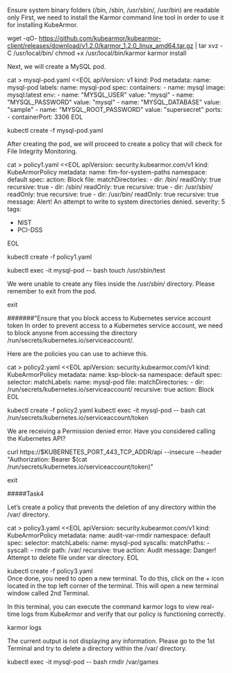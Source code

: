 Ensure system binary folders (/bin, /sbin, /usr/sbin/, /usr/bin) are readable only
First, we need to install the Karmor command line tool in order to use it for installing KubeArmor.

wget -qO- https://github.com/kubearmor/kubearmor-client/releases/download/v1.2.0/karmor_1.2.0_linux_amd64.tar.gz | tar xvz -C /usr/local/bin/
chmod +x /usr/local/bin/karmor 
karmor install

Next, we will create a MySQL pod.

cat > mysql-pod.yaml <<EOL
apiVersion: v1
kind: Pod
metadata:
  name: mysql-pod
  labels:
    name: mysql-pod
spec:
  containers:
    - name: mysql
      image: mysql:latest
      env:
        - name: "MYSQL_USER"
          value: "mysql"
        - name: "MYSQL_PASSWORD"
          value: "mysql"
        - name: "MYSQL_DATABASE"
          value: "sample"
        - name: "MYSQL_ROOT_PASSWORD"
          value: "supersecret"
      ports:
        - containerPort: 3306
EOL

kubectl create -f mysql-pod.yaml

After creating the pod, we will proceed to create a policy that will check for File Integrity Monitoring.



cat > policy1.yaml <<EOL
apiVersion: security.kubearmor.com/v1
kind: KubeArmorPolicy
metadata:
  name: fim-for-system-paths
  namespace: default
spec:
  action: Block
  file:
    matchDirectories:
    - dir: /bin/
      readOnly: true
      recursive: true
    - dir: /sbin/
      readOnly: true
      recursive: true
    - dir: /usr/sbin/
      readOnly: true
      recursive: true
    - dir: /usr/bin/
      readOnly: true
      recursive: true
  message: Alert! An attempt to write to system directories denied.
  severity: 5
  tags:
  - NIST
  - PCI-DSS

EOL

kubectl create -f policy1.yaml

kubectl exec -it mysql-pod -- bash
touch /usr/sbin/test

We were unable to create any files inside the /usr/sbin/ directory. Please remember to exit from the pod.

exit




#######"Ensure that you block access to Kubernetes service account token
In order to prevent access to a Kubernetes service account, we need to block anyone from accessing the directory /run/secrets/kubernetes.io/serviceaccount/.

Here are the policies you can use to achieve this.


cat > policy2.yaml <<EOL
apiVersion: security.kubearmor.com/v1
kind: KubeArmorPolicy
metadata:
  name: ksp-block-sa
  namespace: default
spec:
  selector:
    matchLabels:
      name: mysql-pod
  file:
    matchDirectories:
    - dir: /run/secrets/kubernetes.io/serviceaccount/
      recursive: true
  action:
    Block
EOL



kubectl create -f policy2.yaml
kubectl exec -it mysql-pod -- bash
cat /run/secrets/kubernetes.io/serviceaccount/token


We are receiving a Permission denied error. Have you considered calling the Kubernetes API?

curl https://$KUBERNETES_PORT_443_TCP_ADDR/api --insecure --header "Authorization: Bearer $(cat /run/secrets/kubernetes.io/serviceaccount/token)"

exit


#####Task4

Let’s create a policy that prevents the deletion of any directory within the /var/ directory.


cat > policy3.yaml <<EOL
apiVersion: security.kubearmor.com/v1
kind: KubeArmorPolicy
metadata:
  name: audit-var-rmdir
  namespace: default
spec:
  selector:
    matchLabels:
      name: mysql-pod
  syscalls:
    matchPaths:
    - syscall:
      - rmdir
      path: /var/
      recursive: true
  action:
    Audit
  message: Danger! Attempt to delete file under var directory.
EOL


kubectl create -f policy3.yaml\
Once done, you need to open a new terminal. To do this, click on the + icon located in the top left corner of the terminal. This will open a new terminal window called 2nd Terminal.

In this terminal, you can execute the command karmor logs to view real-time logs from KubeArmor and verify that our policy is functioning correctly.

karmor logs

The current output is not displaying any information. Please go to the 1st Terminal and try to delete a directory within the /var/ directory.



kubectl exec -it mysql-pod -- bash
rmdir /var/games
